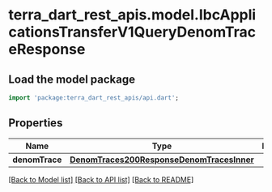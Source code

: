 # terra_dart_rest_apis.model.IbcApplicationsTransferV1QueryDenomTraceResponse

## Load the model package
```dart
import 'package:terra_dart_rest_apis/api.dart';
```

## Properties
Name | Type | Description | Notes
------------ | ------------- | ------------- | -------------
**denomTrace** | [**DenomTraces200ResponseDenomTracesInner**](DenomTraces200ResponseDenomTracesInner.md) |  | [optional] 

[[Back to Model list]](../README.md#documentation-for-models) [[Back to API list]](../README.md#documentation-for-api-endpoints) [[Back to README]](../README.md)


